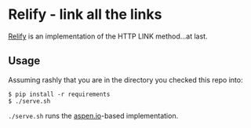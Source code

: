 # Relify - link all the links

[Relify](http://relify.com/) is an implementation of the HTTP LINK method...at last.

## Usage

Assuming rashly that you are in the directory you checked this repo into:

```
$ pip install -r requirements
$ ./serve.sh
```

`./serve.sh` runs the [aspen.io](http://aspen.io/)-based implementation.
